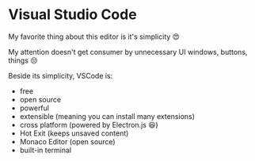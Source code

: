 # Visual Studio Code

My favorite thing about this editor is it's simplicity :heart_eyes:

My attention doesn't get consumer by unnecessary UI windows, buttons, things :unamused:

Beside its simplicity, VSCode is:
- free
- open source
- powerful
- extensible (meaning you can install many extensions)
- cross platform (powered by Electron.js :satisfied:)
- Hot Exit (keeps unsaved content)
- Monaco Editor (open source)
- built-in terminal


